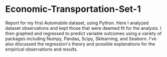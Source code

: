 # Economic-Transportation-Set-1
Report for my first Automobile dataset, using Python. Here I analyzed dataset observations and kept those that were deemed fit for the analysis. I then graphed and regressed to predict variable outcomes using a variety of packages including Numpy, Pandas, Scipy, Sklearning, and Seaborn. I've also discussed the regression's theory and possible explanations for the empirical observations and results.
